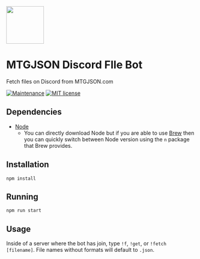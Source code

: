 
<img src="https://www.mtgjson.com/images/assets/logo-mtgjson-dark-blue.svg" width="100px">

# MTGJSON Discord FIle Bot

Fetch files on Discord from MTGJSON.com

[![Maintenance](https://img.shields.io/badge/Maintained-Yes-green.svg)](https://GitHub.com/ericlakatos/windfish-app/graphs/commit-activity)
[![MIT license](https://img.shields.io/badge/License-MIT-blue.svg)](https://github.com/ericlakatos/windfish-app/blob/master/LICENSE.md)

## Dependencies
- [Node](https://www.nodejs.com)
  - You can directly download Node but if you are able to use [Brew](https://brew.sh/) then you can quickly switch between Node version using the `n` package that Brew provides.

## Installation

```
npm install
```

## Running

```
npm run start
```

## Usage

Inside of a server where the bot has join, type `!f`, `!get`, or `!fetch [filename]`. File names without formats will default to `.json`.
